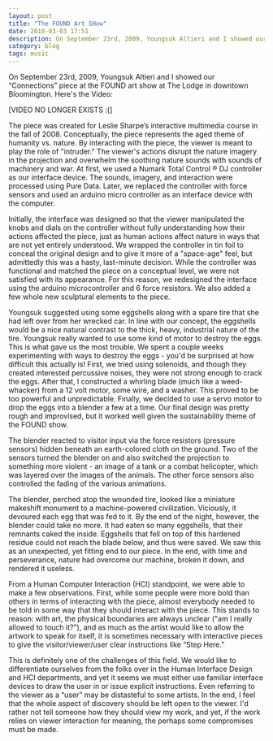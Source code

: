 ```yaml
---
layout: post
title: "The FOUND Art SHow"
date: 2010-03-03 17:51
description: On September 23rd, 2009, Youngsuk Altieri and I showed our 'Connections' piece at the FOUND art show at The Lodge in downtown Bloomington.
category: blog
tags: music
---
```


On September 23rd, 2009, Youngsuk Altieri and I showed our “Connections” piece at the FOUND art show at The Lodge in downtown Bloomington. Here's the Video:

[VIDEO NO LONGER EXISTS :(]

The piece was created for Leslie Sharpe’s interactive multimedia course in the fall of 2008. Conceptually, the piece represents the aged theme of humanity vs. nature. By interacting with the piece, the viewer is meant to play the role of "intruder." The viewer's actions disrupt the nature imagery in the projection and overwhelm the soothing nature sounds with sounds of machinery and war. At first, we used a Numark Total Control ® DJ controller as our interface device. The sounds, imagery, and interaction were processed using Pure Data. Later, we replaced the controller with force sensors and used an arduino micro controller as an interface device with the computer.

Initially, the interface was designed so that the viewer manipulated the knobs and dials on the controller without fully understanding how their actions affected the piece, just as human actions affect nature in ways that are not yet entirely understood. We wrapped the controller in tin foil to conceal the original design and to give it more of a "space-age" feel, but admittedly this was a hasty, last-minute decision. While the controller was functional and matched the piece on a conceptual level, we were not satisfied with its appearance. For this reason, we redesigned the interface using the arduino microcontroller and 6 force resistors. We also added a few whole new sculptural elements to the piece.

Youngsuk suggested using some eggshells along with a spare tire that she had left over from her wrecked car. In line with our concept, the eggshells would be a nice natural contrast to the thick, heavy, industrial nature of the tire. Youngsuk really wanted to use some kind of motor to destroy the eggs. This is what gave us the most trouble. We spent a couple weeks experimenting with ways to destroy the eggs - you'd be surprised at how difficult this actually is! First, we tried using solenoids, and though they created interested percussive noises, they were not strong enough to crack the eggs. After that, I constructed a whirling blade (much like a weed-whacker) from a 12 volt motor, some wire, and a washer. This proved to be too powerful and unpredictable. Finally, we decided to use a servo motor to drop the eggs into a blender a few at a time. Our final design was pretty rough and improvised, but it worked well given the sustainability theme of the FOUND show.

The blender reacted to visitor input via the force resistors (pressure sensors) hidden beneath an earth-colored cloth on the ground. Two of the sensors turned the blender on and also switched the projection to something more violent - an image of a tank or a combat helicopter, which was layered over the images of the animals. The other force sensors also controlled the fading of the various animations.

The blender, perched atop the wounded tire, looked like a miniature makeshift monument to a machine-powered civilization. Viciously, it devoured each egg that was fed to it. By the end of the night, however, the blender could take no more. It had eaten so many eggshells, that their remnants caked the inside. Eggshells that fell on top of this hardened residue could not reach the blade below, and thus were saved. We saw this as an unexpected, yet fitting end to our piece. In the end, with time and perseverance, nature had overcome our machine, broken it down, and rendered it useless.

From a Human Computer Interaction (HCI) standpoint, we were able to make a few observations. First, while some people were more bold than others in terms of interacting with the piece, almost everybody needed to be told in some way that they should interact with the piece. This stands to reason: with art, the physical boundaries are always unclear ("am I really allowed to touch it?"), and as much as the artist would like to allow the artwork to speak for itself, it is sometimes necessary with interactive pieces to give the visitor/viewer/user clear instructions like “Step Here.”

This is definitely one of the challenges of this field. We would like to differentiate ourselves from the folks over in the Human Interface Design and HCI departments, and yet it seems we must either use familiar interface devices to draw the user in or issue explicit instructions. Even referring to the viewer as a “user” may be distasteful to some artists. In the end, I feel that the whole aspect of discovery should be left open to the viewer. I'd rather not tell someone how they should view my work, and yet, if the work relies on viewer interaction for meaning, the perhaps some compromises must be made.